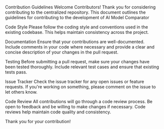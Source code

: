 Contribution Guidelines Welcome Contributors! Thank you for considering contributing to the centralized repository. This document outlines the guidelines for contributing to the development of AI Model Comparator

Code Style Please follow the coding style and conventions used in the existing codebase. This helps maintain consistency across the project.

Documentation Ensure that your contributions are well-documented. Include comments in your code where necessary and provide a clear and concise description of your changes in the pull request.

Testing Before submitting a pull request, make sure your changes have been tested thoroughly. Include relevant test cases and ensure that existing tests pass.

Issue Tracker Check the issue tracker for any open issues or feature requests. If you're working on something, please comment on the issue to let others know.

Code Review All contributions will go through a code review process. Be open to feedback and be willing to make changes if necessary. Code reviews help maintain code quality and consistency.

Thank you for your contribution!
